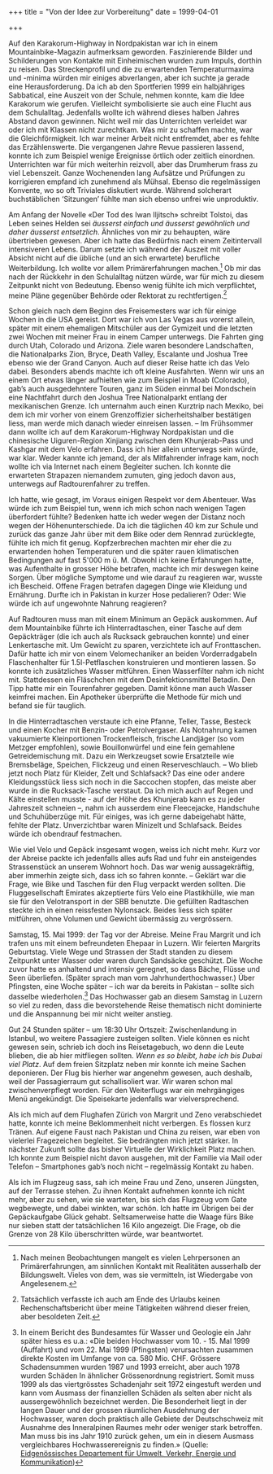 +++
title = "Von der Idee zur Vorbereitung"
date = 1999-04-01

+++

Auf den Karakorum-Highway in Nordpakistan war ich in einem
Mountainbike-Magazin aufmerksam geworden. Faszinierende Bilder und
Schilderungen von Kontakte mit Einheimischen wurden zum Impuls, dorthin
zu reisen. Das Streckenprofil und die zu erwartenden Temperaturmaxima
und -minima würden mir einiges abverlangen, aber ich suchte ja gerade
eine Herausforderung. Da ich ab den Sportferien 1999 ein halbjähriges
Sabbatical, eine Auszeit von der Schule, nehmen konnte, kam die Idee
Karakorum wie gerufen. Vielleicht symbolisierte sie auch eine Flucht aus
dem Schulalltag. Jedenfalls wollte ich während dieses halben Jahres
Abstand davon gewinnen. Nicht weil mir das Unterrichten verleidet war
oder ich mit Klassen nicht zurechtkam. Was mir zu schaffen machte, war
die Gleichförmigkeit. Ich war meiner Arbeit nicht entfremdet, aber es
fehlte das Erzählenswerte. Die vergangenen Jahre Revue passieren
lassend, konnte ich zum Beispiel wenige Ereignisse örtlich oder zeitlich
einordnen. Unterrichten war für mich weiterhin reizvoll, aber das
Drumherum frass zu viel Lebenszeit. Ganze Wochenenden lang Aufsätze und
Prüfungen zu korrigieren empfand ich zunehmend als Mühsal. Ebenso die
regelmässigen Konvente, wo so oft Triviales diskutiert wurde. Während
solcherart buchstäblichen ‘Sitzungen’ fühlte man sich ebenso unfrei wie
unproduktiv.

Am Anfang der Novelle «Der Tod des Iwan Iljitsch» schreibt Tolstoi, das
Leben seines Helden sei *äusserst einfach und äusserst gewöhnlich und
daher äusserst entsetzlich*. Ähnliches von mir zu behaupten, wäre
übertrieben gewesen. Aber ich hatte das Bedürfnis nach einem
Zeitintervall intensiveren Lebens. Darum setzte ich während der Auszeit
mit voller Absicht nicht auf die übliche (und an sich erwartete)
berufliche Weiterbildung. Ich wollte vor allem Primärerfahrungen
machen.[^1] Ob mir das nach der Rückkehr in den Schulalltag nützen würde,
war für mich zu diesem Zeitpunkt nicht von Bedeutung. Ebenso wenig
fühlte ich mich verpflichtet, meine Pläne gegenüber Behörde oder
Rektorat zu rechtfertigen.[^2]

Schon gleich nach dem Beginn des Freisemesters war ich für einige Wochen
in die USA gereist. Dort war ich von Las Vegas aus vorerst allein,
später mit einem ehemaligen Mitschüler aus der Gymizeit und die letzten
zwei Wochen mit meiner Frau in einem Camper unterwegs. Die Fahrten ging
durch Utah, Colorado und Arizona. Ziele waren besondere Landschaften,
die Nationalparks Zion, Bryce, Death Valley, Escalante und Joshua Tree
ebenso wie der Grand Canyon. Auch auf dieser Reise hatte ich das Velo
dabei. Besonders abends machte ich oft kleine Ausfahrten. Wenn wir uns
an einem Ort etwas länger aufhielten wie zum Beispiel in Moab
(Colorado), gab’s auch ausgedehntere Touren, ganz im Süden einmal bei
Mondschein eine Nachtfahrt durch den Joshua Tree Nationalparkt entlang
der mexikanischen Grenze. Ich unternahm auch einen Kurztrip nach Mexiko,
bei dem ich mir vorher von einem Grenzoffizier sicherheitshalber
bestätigen liess, man werde mich danach wieder einreisen lassen. – Im
Frühsommer dann wollte ich auf dem Karakorum-Highway Nordpakistan und
die chinesische Uiguren-Region Xinjiang zwischen dem Khunjerab-Pass und
Kashgar mit dem Velo erfahren. Dass ich hier allein unterwegs sein
würde, war klar. Weder kannte ich jemand, der als Mitfahrender infrage
kam, noch wollte ich via Internet nach einem Begleiter suchen. Ich
konnte die erwarteten Strapazen niemandem zumuten, ging jedoch davon
aus, unterwegs auf Radtourenfahrer zu treffen.

Ich hatte, wie gesagt, im Voraus einigen Respekt vor dem Abenteuer. Was
würde ich zum Beispiel tun, wenn ich mich schon nach wenigen Tagen
überfordert fühlte? Bedenken hatte ich weder wegen der Distanz noch
wegen der Höhenunterschiede. Da ich die täglichen 40 km zur Schule und
zurück das ganze Jahr über mit dem Bike oder dem Rennrad zurücklegte,
fühlte ich mich fit genug. Kopfzerbrechen machten mir eher die zu
erwartenden hohen Temperaturen und die später rauen klimatischen
Bedingungen auf fast 5'000 m ü. M. Obwohl ich keine Erfahrungen hatte,
was Aufenthalte in grosser Höhe betrafen, machte ich mir deswegen keine
Sorgen. Über mögliche Symptome und wie darauf zu reagieren war, wusste
ich Bescheid. Offene Fragen betrafen dagegen Dinge wie Kleidung und
Ernährung. Durfte ich in Pakistan in kurzer Hose pedalieren? Oder: Wie
würde ich auf ungewohnte Nahrung reagieren?

Auf Radtouren muss man mit einem Minimum an Gepäck auskommen. Auf dem
Mountainbike führte ich Hinterradtaschen, einer Tasche auf dem
Gepäckträger (die ich auch als Rucksack gebrauchen konnte) und einer
Lenkertasche mit. Um Gewicht zu sparen, verzichtete ich auf
Fronttaschen. Dafür hatte ich mir von einem Velomechaniker an beiden
Vorderradgabeln Flaschenhalter für 1.5l-Petflaschen konstruieren und
montieren lassen. So konnte ich zusätzliches Wasser mitführen. Einen
Wasserfilter nahm ich nicht mit. Stattdessen ein Fläschchen mit dem
Desinfektionsmittel Betadin. Den Tipp hatte mir ein Tourenfahrer
gegeben. Damit könne man auch Wasser keimfrei machen. Ein Apotheker
überprüfte die Methode für mich und befand sie für tauglich.

In die Hinterradtaschen verstaute ich eine Pfanne, Teller, Tasse,
Besteck und einen Kocher mit Benzin- oder Petrolvergaser. Als Notnahrung
kamen vakuumierte Kleinportionen Trockenfleisch, frische Landjäger (so
vom Metzger empfohlen), sowie Bouillonwürfel und eine fein gemahlene
Getreidemischung mit. Dazu ein Werkzeugset sowie Ersatzteile wie
Bremsbeläge, Speichen, Flickzeug und einen Reserveschlauch. – Wo blieb
jetzt noch Platz für Kleider, Zelt und Schlafsack? Das eine oder andere
Kleidungsstück liess sich noch in die Saccochen stopfen, das meiste aber
wurde in die Rucksack-Tasche verstaut. Da ich mich auch auf Regen und
Kälte einstellen musste - auf der Höhe des Khunjerab kann es zu jeder
Jahreszeit schneien –, nahm ich ausserdem eine Fleecejacke, Handschuhe
und Schuhüberzüge mit. Für einiges, was ich gerne dabeigehabt hätte,
fehlte der Platz. Unverzichtbar waren Minizelt und Schlafsack. Beides
würde ich obendrauf festmachen.

Wie viel Velo und Gepäck insgesamt wogen, weiss ich nicht mehr. Kurz vor
der Abreise packte ich jedenfalls alles aufs Rad und fuhr ein
ansteigendes Strassenstück an unserem Wohnort hoch. Das war wenig
aussagekräftig, aber immerhin zeigte sich, dass ich so fahren konnte. –
Geklärt war die Frage, wie Bike und Taschen für den Flug verpackt werden
sollten. Die Fluggesellschaft Emirates akzeptierte fürs Velo eine
Plastikhülle, wie man sie für den Velotransport in der SBB benutzte. Die
gefüllten Radtaschen steckte ich in einen reissfesten Nylonsack. Beides
liess sich später mitführen, ohne Volumen und Gewicht übermässig zu
vergrössern.

Samstag, 15. Mai 1999: der Tag vor der Abreise. Meine Frau Margrit und
ich trafen uns mit einem befreundeten Ehepaar in Luzern. Wir feierten
Margrits Geburtstag. Viele Wege und Strassen der Stadt standen zu diesem
Zeitpunkt unter Wasser oder waren durch Sandsäcke geschützt. Die Woche
zuvor hatte es anhaltend und intensiv geregnet, so dass Bäche, Flüsse
und Seen überliefen. (Später sprach man vom Jahrhunderthochwasser.) Über
Pfingsten, eine Woche später – ich war da bereits in Pakistan – sollte
sich dasselbe wiederholen.[^3] Das Hochwasser gab an diesem Samstag in
Luzern so viel zu reden, dass die bevorstehende Reise thematisch nicht
dominierte und die Anspannung bei mir nicht weiter anstieg.

Gut 24 Stunden später – um 18:30 Uhr Ortszeit: Zwischenlandung in
Istanbul, wo weitere Passagiere zusteigen sollten. Viele können es nicht
gewesen sein, schrieb ich doch ins Reisetagebuch, wo denn die Leute
blieben, die ab hier mitfliegen sollten. *Wenn es so bleibt, habe ich
bis Dubai viel Platz*. Auf dem freien Sitzplatz neben mir konnte ich
meine Sachen deponieren. Der Flug bis hierher war angenehm gewesen, auch
deshalb, weil der Passagierraum gut schallisoliert war. Wir waren schon
mal zwischenverpflegt worden. Für den Weiterflugs war ein mehrgängiges
Menü angekündigt. Die Speisekarte jedenfalls war vielversprechend.

Als ich mich auf dem Flughafen Zürich von Margrit und Zeno verabschiedet
hatte, konnte ich meine Beklommenheit nicht verbergen. Es flossen kurz
Tränen. Auf eigene Faust nach Pakistan und China zu reisen, war eben von
vielerlei Fragezeichen begleitet. Sie bedrängten mich jetzt stärker. In
nächster Zukunft sollte das bisher Virtuelle der Wirklichkeit Platz
machen. Ich konnte zum Beispiel nicht davon ausgehen, mit der Familie
via Mail oder Telefon – Smartphones gab’s noch nicht – regelmässig
Kontakt zu haben.

Als ich im Flugzeug sass, sah ich meine Frau und Zeno, unseren Jüngsten,
auf der Terrasse stehen. Zu ihnen Kontakt aufnehmen konnte ich nicht
mehr, aber zu sehen, wie sie warteten, bis sich das Flugzeug vom Gate
wegbewegte, und dabei winkten, war schön. Ich hatte im Übrigen bei der
Gepäckaufgabe Glück gehabt. Seltsamerweise hatte die Waage fürs Bike nur
sieben statt der tatsächlichen 16 Kilo angezeigt. Die Frage, ob die
Grenze von 28 Kilo überschritten würde, war beantwortet.

[^1]: Nach meinen Beobachtungen mangelt es vielen Lehrpersonen an Primärerfahrungen, am sinnlichen Kontakt mit Realitäten ausserhalb der Bildungswelt. Vieles von dem, was sie vermitteln, ist Wiedergabe von Angelesenem.

[^2]: Tatsächlich verfasste ich auch am Ende des Urlaubs keinen Rechenschaftsbericht über meine Tätigkeiten während dieser freien, aber besoldeten Zeit.

[^3]: In einem Bericht des Bundesamtes für Wasser und Geologie ein Jahr später hiess es u.a.: «Die beiden Hochwasser vom 10. - 15. Mal 1999 (Auffahrt) und vom 22. Mai 1999 (Pfingsten) verursachten zusammen direkte Kosten im Umfange von ca. 580 Mio. CHF. Grössere Schadensummen wurden 1987 und 1993 erreicht, aber auch 1978 wurden Schäden In ähnlicher Grössenordnung registriert. Somit muss 1999 als das viertgrösstes Schadenjahr seit 1972 eingestuft werden und kann vom Ausmass der finanziellen Schäden als selten aber nicht als aussergewöhnlich bezeichnet werden. Die Besonderheit liegt in der langen Dauer und der grossen räumlichen Ausdehnung der Hochwasser, waren doch praktisch alle Gebiete der Deutschschweiz mit Ausnahme des Inneralpinen Raumes mehr oder weniger stark betroffen. Man muss bis ins Jahr 1910 zurück gehen, um ein in diesem Ausmass vergleichbares Hochwasserereignis zu finden.» (Quelle: [Eidgenössisches Departement für Umwelt, Verkehr, Energie und Kommunikation](https://www.admin.ch/gov/de/start/dokumentation/medienmitteilungen.msg-id-2236.html))
